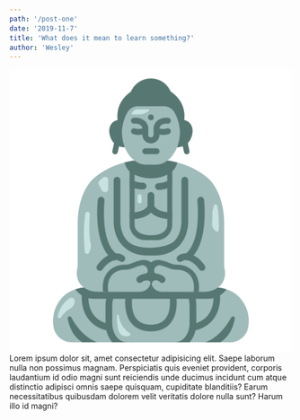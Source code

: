 ```yaml
---
path: '/post-one'
date: '2019-11-7'
title: 'What does it mean to learn something?'
author: 'Wesley'
---
```

![Buddha](../../images/buddha.png)
Lorem ipsum dolor sit, amet consectetur adipisicing elit. Saepe
laborum nulla non possimus magnam. Perspiciatis quis eveniet
provident, corporis laudantium id odio magni sunt reiciendis unde
ducimus incidunt cum atque distinctio adipisci omnis saepe quisquam,
cupiditate blanditiis? Earum necessitatibus quibusdam dolorem velit
veritatis dolore nulla sunt? Harum illo id magni?

